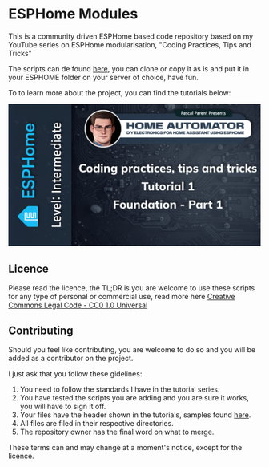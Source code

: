 # ESPHome Modules

This is a community driven ESPHome based code repository based on my YouTube series on ESPHome modularisation, "Coding Practices, Tips and Tricks"

The scripts can de found [here](/scripts/), you can clone or copy it as is and put it in your ESPHOME folder on your server of choice, have fun.

To to learn more about the project, you can find the tutorials below:

[![Watch the video](/Images/Splash_Screen_1_1.jpg)](https://youtube.com/playlist?list=PLJ3MNJX_MOUnMWzUNDatN3LWAN8l99v5I&si=ycyInH13YDWGuAjm)

## Licence

Please read the licence, the TL;DR is you are welcome to use these scripts for any type of personal or commercial use, read more here  [Creative Commons Legal Code - CC0 1.0 Universal](/LICENSE)

## Contributing

Should you feel like contributing, you are welcome to do so and you will be added as a contributor on the project.

I just ask that you follow these gidelines:  

1. You need to follow the standards I have in the tutorial series.
2. You have tested the scripts you are adding and you are sure it works, you will have to sign it off.
3. Your files have the header shown in the tutorials, samples found [here](/header-samples.md).
4. All files are filed in their respective directories.
5. The repository owner has the final word on what to merge.

These terms can and may change at a moment's notice, except for the licence.
